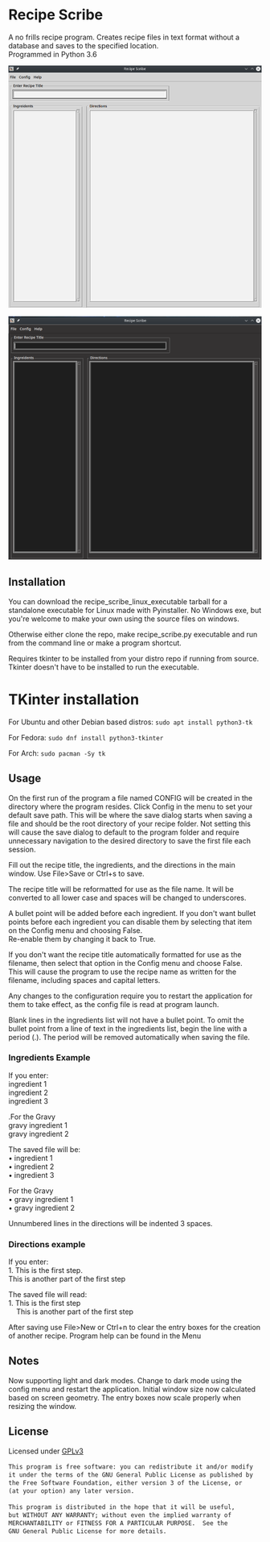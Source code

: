 # Recipe Scribe
A no frills recipe program. Creates recipe files in text format without a database and saves to the specified location.  
Programmed in Python 3.6

![Screenshot](/screenshot/rc_main_window.png?raw=true "Screenshot")

![Screenshot](/screenshot/rc_dark_mode.png?raw=true "Dark mode screenshot")

## Installation

You can download the recipe_scribe_linux_executable tarball for a standalone executable for Linux made with Pyinstaller.
No Windows exe, but you're welcome to make your own using the source files on windows.

Otherwise either clone the repo, make recipe_scribe.py executable and run from the command line 
or make a program shortcut.

Requires tkinter to be installed from your distro repo if running from source.
Tkinter doesn't have to be installed to run the executable.

# TKinter installation

For Ubuntu and other Debian based distros:
`sudo apt install python3-tk`

For Fedora:
`sudo dnf install python3-tkinter`

For Arch:
`sudo pacman -Sy tk`
 
## Usage

On the first run of the program a file named CONFIG will be created in the directory where the program resides.
Click Config in the menu to set your default save path. This will be where the save dialog starts when saving a file and 
should be the root directory of your recipe folder. 
Not setting this will cause the save dialog to default to the program folder and require unnecessary navigation to
the desired directory to save the first file each session.

Fill out the recipe title, the ingredients, and the directions in the main window.
Use File>Save or Ctrl+s to save. 

The recipe title will be reformatted for use as the file name. It will be converted to all lower case and spaces will be 
changed to underscores.

A bullet point will be added before each ingredient.
If you don't want bullet points before each ingredient you can disable them by 
selecting that item on the Config menu and choosing False.  
Re-enable them by changing it back to True. 

If you don't want the recipe title automatically formatted for use as the filename,
then select that option in the Config menu and choose False.  
This will cause the program to use the recipe name as written for the filename, 
including spaces and capital letters.

Any changes to the configuration require you to restart the application
for them to take effect, as the config file is read at program launch.

Blank lines in the ingredients list will not have a bullet point.
To omit the bullet point from a line of text in the ingredients list, begin the line with a period (.).
The period will be removed automatically when saving the file.

### Ingredients Example
If you enter:  
ingredient 1  
ingredient 2  
ingredient 3  

.For the Gravy  
gravy ingredient 1  
gravy ingredient 2  

The saved file will be:  
• ingredient 1  
• ingredient 2  
• ingredient 3  

For the Gravy  
• gravy ingredient 1  
• gravy ingredient 2  

Unnumbered lines in the directions will be indented 3 spaces.

### Directions example
If you enter:  
    1. This is the first step.<br>
    This is another part of the first step  

The saved file will read:  
    1. This is the first step<br>
    &nbsp;&nbsp;&nbsp;&nbsp;This is another part of the first step  
   

After saving use File>New or Ctrl+n to clear the entry boxes for the creation of another recipe.
Program help can be found in the Menu

## Notes
Now supporting light and dark modes. Change to dark mode using the config menu and restart the application.
Initial window size now calculated based on screen geometry.
The entry boxes now scale properly when resizing the window.

## License

Licensed under [GPLv3](https://www.gnu.org/licenses/gpl-3.0.en.html)

    This program is free software: you can redistribute it and/or modify
    it under the terms of the GNU General Public License as published by
    the Free Software Foundation, either version 3 of the License, or
    (at your option) any later version.

    This program is distributed in the hope that it will be useful,
    but WITHOUT ANY WARRANTY; without even the implied warranty of
    MERCHANTABILITY or FITNESS FOR A PARTICULAR PURPOSE.  See the
    GNU General Public License for more details.

